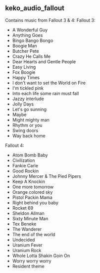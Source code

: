 ## keko_audio_fallout
Contains music from Fallout 3 & 4:
Fallout 3:
* A Wonderful Guy
* Anything Goes
* Bingo Bango Bongo
* Boogie Man
* Butcher Pete
* Crazy He Calls Me
* Dear Hearts and Gentle People
* Easy Living
* Fox Boogie
* Happy Times
* I don't want to set the World on Fire
* I'm tickled pink
* Into each life some rain must fall
* Jazzy interlude
* Jolly Days
* Let's go sunning
* Maybe
* Might mighty man
* Rhythm or you
* Swing doors
* Way back home

Fallout 4:
* Atom Bomb Baby
* Civilization
* Fankie Carle
* Good Rockin
* Johnny Mercer & The Pied Pipers
* Keep A Knockin
* One more tomorrow
* Orange colored sky
* Pistol Packin Mama
* Right behind you baby
* Rocket 69
* Sheldon Allman
* Sixty Minute Man
* Tex Beneke
* The Wanderer
* The end of the world
* Undecided
* Uranium Fever
* Uranium Rock
* Whole Lotta Shakin Goin On
* Worry worry worry
* Resident theme
